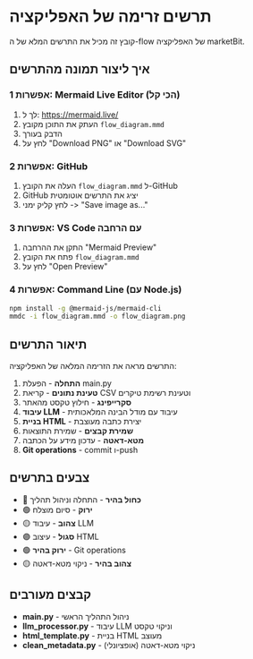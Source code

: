 # תרשים זרימה של האפליקציה

קובץ זה מכיל את התרשים המלא של ה-flow של האפליקציה marketBit.

## איך ליצור תמונה מהתרשים

### אפשרות 1: Mermaid Live Editor (הכי קל)
1. לך ל: https://mermaid.live/
2. העתק את התוכן מקובץ `flow_diagram.mmd`
3. הדבק בעורך
4. לחץ על "Download PNG" או "Download SVG"

### אפשרות 2: GitHub
1. העלה את הקובץ `flow_diagram.mmd` ל-GitHub
2. GitHub יציג את התרשים אוטומטית
3. לחץ קליק ימני -> "Save image as..."

### אפשרות 3: VS Code עם הרחבה
1. התקן את ההרחבה "Mermaid Preview"
2. פתח את הקובץ `flow_diagram.mmd`
3. לחץ על "Open Preview"

### אפשרות 4: Command Line (עם Node.js)
```bash
npm install -g @mermaid-js/mermaid-cli
mmdc -i flow_diagram.mmd -o flow_diagram.png
```

## תיאור התרשים

התרשים מראה את הזרימה המלאה של האפליקציה:

1. **התחלה** - הפעלת main.py
2. **טעינת נתונים** - קריאת CSV וטעינת רשימת טיקרים
3. **סקרייפינג** - חילוץ טקסט מהאתר
4. **עיבוד LLM** - עיבוד עם מודל הבינה המלאכותית
5. **בניית HTML** - יצירת כתבה מעוצבת
6. **שמירת קבצים** - שמירת התוצאות
7. **מטא-דאטה** - עדכון מידע על הכתבה
8. **Git operations** - commit ו-push

## צבעים בתרשים

- 🔵 **כחול בהיר** - התחלה וניהול תהליך
- 🟢 **ירוק** - סיום מוצלח
- 🟡 **צהוב** - עיבוד LLM
- 🟣 **סגול** - עיצוב HTML
- 🟢 **ירוק בהיר** - Git operations
- 🟡 **צהוב בהיר** - ניקוי מטא-דאטה

## קבצים מעורבים

- **main.py** - ניהול התהליך הראשי
- **llm_processor.py** - עיבוד LLM וניקוי טקסט
- **html_template.py** - בניית HTML מעוצב
- **clean_metadata.py** - ניקוי מטא-דאטה (אופציונלי) 